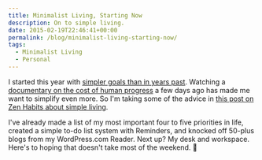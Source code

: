 ```yaml
---
title: Minimalist Living, Starting Now
description: On to simple living.
date: 2015-02-19T22:46:41+00:00
permalink: /blog/minimalist-living-starting-now/
tags:
  - Minimalist Living
  - Personal
---
```


I started this year with [simpler goals than in years past](/blog/2015/). Watching a [documentary on the cost of human progress](/blog/surviving-progress-documentary/) a few days ago has made me want to simplify even more. So I'm taking some of the advice in [this post on Zen Habits about simple living](http://zenhabits.net/simple-living-manifesto-72-ideas-to-simplify-your-life/).

I've already made a list of my most important four to five priorities in life, created a simple to-do list system with Reminders, and knocked off 50-plus blogs from my WordPress.com Reader. Next up? My desk and workspace. Here's to hoping that doesn't take most of the weekend. 🙂